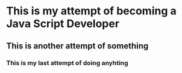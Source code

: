 <!doctype html>
<html lang="en_US">
    <head>
        <meta charset="utf-8">
        <title>Text formatting</title>
        <meta http-equiv="x-ua-compatible" content="ie=edge">
        <meta name="viewport" content="width=device-width, initial-scale=1, shrink-to-fit=no">
    </head>
    <body>
      <!-- insert elements here -->
<h1>This is my attempt of becoming a Java Script Developer
</h1>
<h2>This is another attempt of something</h2>
<h3>This is my last attempt of doing anyhting</h3>
    </body>
</html>
